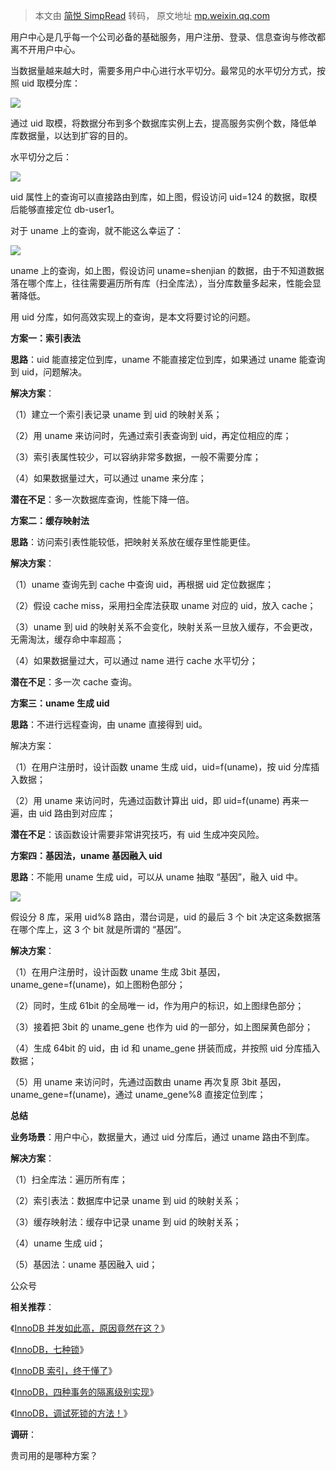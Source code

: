 > 本文由 [简悦 SimpRead](http://ksria.com/simpread/) 转码， 原文地址 [mp.weixin.qq.com](https://mp.weixin.qq.com/s?__biz=MjM5ODYxMDA5OQ==&mid=2651967871&idx=1&sn=5dc5a0ea2f8a0a4ca2c746be0a434b77&chksm=bd2d64a38a5aedb50f647e08f148e87dfb2fdda68ff08957e4b9d7865c86de534adf88666c56&mpshare=1&scene=1&srcid=0604cZqtpTtZUbMRugTcXHXY&sharer_sharetime=1622773143276&sharer_shareid=7fece245937ac96f04f0fb8e1311fff1#rd)

用户中心是几乎每一个公司必备的基础服务，用户注册、登录、信息查询与修改都离不开用户中心。

当数据量越来越大时，需要多用户中心进行水平切分。最常见的水平切分方式，按照 uid 取模分库：

![](https://mmbiz.qpic.cn/mmbiz_png/YrezxckhYOyopbPRUaMFgG0H93ibyFhR1XU7XZ5Llv3XIWjerprU7WczECzHSMniaGZG1ibcXL5rzcuKk0Mc3yN2Q/640?wx_fmt=png)

通过 uid 取模，将数据分布到多个数据库实例上去，提高服务实例个数，降低单库数据量，以达到扩容的目的。

水平切分之后：

![](https://mmbiz.qpic.cn/mmbiz_png/YrezxckhYOyopbPRUaMFgG0H93ibyFhR12NPH6UWxcTGIhDs1traUtibSFRt6QndHx4cSk8zfXbffiaiaExRcEGCqA/640?wx_fmt=png)

uid 属性上的查询可以直接路由到库，如上图，假设访问 uid=124 的数据，取模后能够直接定位 db-user1。

对于 uname 上的查询，就不能这么幸运了：

![](https://mmbiz.qpic.cn/mmbiz_png/YrezxckhYOyopbPRUaMFgG0H93ibyFhR1DkB3JDYrUoSLJ6b904UPk2towrGLyicKI1ufrH95cL6r3U7UZq0caGQ/640?wx_fmt=png)

uname 上的查询，如上图，假设访问 uname=shenjian 的数据，由于不知道数据落在哪个库上，往往需要遍历所有库（扫全库法），当分库数量多起来，性能会显著降低。

用 uid 分库，如何高效实现上的查询，是本文将要讨论的问题。

**方案一：索引表法**

**思路**：uid 能直接定位到库，uname 不能直接定位到库，如果通过 uname 能查询到 uid，问题解决。

**解决方案**：

（1）建立一个索引表记录 uname 到 uid 的映射关系；

（2）用 uname 来访问时，先通过索引表查询到 uid，再定位相应的库；

（3）索引表属性较少，可以容纳非常多数据，一般不需要分库；

（4）如果数据量过大，可以通过 uname 来分库；

**潜在不足**：多一次数据库查询，性能下降一倍。

**方案二：缓存映射法**

**思路**：访问索引表性能较低，把映射关系放在缓存里性能更佳。

**解决方案**：

（1）uname 查询先到 cache 中查询 uid，再根据 uid 定位数据库；

（2）假设 cache miss，采用扫全库法获取 uname 对应的 uid，放入 cache；

（3）uname 到 uid 的映射关系不会变化，映射关系一旦放入缓存，不会更改，无需淘汰，缓存命中率超高；

（4）如果数据量过大，可以通过 name 进行 cache 水平切分；

**潜在不足**：多一次 cache 查询。

**方案三：uname 生成 uid**

**思路**：不进行远程查询，由 uname 直接得到 uid。  

解决方案：

（1）在用户注册时，设计函数 uname 生成 uid，uid=f(uname)，按 uid 分库插入数据；

（2）用 uname 来访问时，先通过函数计算出 uid，即 uid=f(uname) 再来一遍，由 uid 路由到对应库；

**潜在不足**：该函数设计需要非常讲究技巧，有 uid 生成冲突风险。

**方案四：基因法，uname 基因融入 uid**

**思路**：不能用 uname 生成 uid，可以从 uname 抽取 “基因”，融入 uid 中。

![](https://mmbiz.qpic.cn/mmbiz_png/YrezxckhYOyopbPRUaMFgG0H93ibyFhR1e0Nuu1db2rIq0Nyt8GRuXrTJ0CP7F9icicHHfTrf00ysRkWcAtHBVz6A/640?wx_fmt=png)

假设分 8 库，采用 uid%8 路由，潜台词是，uid 的最后 3 个 bit 决定这条数据落在哪个库上，这 3 个 bit 就是所谓的 “基因”。

**解决方案**：

（1）在用户注册时，设计函数 uname 生成 3bit 基因，uname_gene=f(uname)，如上图粉色部分；

（2）同时，生成 61bit 的全局唯一 id，作为用户的标识，如上图绿色部分；

（3）接着把 3bit 的 uname_gene 也作为 uid 的一部分，如上图屎黄色部分；

（4）生成 64bit 的 uid，由 id 和 uname_gene 拼装而成，并按照 uid 分库插入数据；

（5）用 uname 来访问时，先通过函数由 uname 再次复原 3bit 基因，uname_gene=f(uname)，通过 uname_gene%8 直接定位到库；

**总结**

**业务场景**：用户中心，数据量大，通过 uid 分库后，通过 uname 路由不到库。

**解决方案**：

（1）扫全库法：遍历所有库；

（2）索引表法：数据库中记录 uname 到 uid 的映射关系；

（3）缓存映射法：缓存中记录 uname 到 uid 的映射关系；

（4）uname 生成 uid；

（5）基因法：uname 基因融入 uid；

公众号

**相关推荐**：  

《[InnoDB 并发如此高，原因竟然在这？](http://mp.weixin.qq.com/s?__biz=MjM5ODYxMDA5OQ==&mid=2651967047&idx=1&sn=b605fe50e6dd74ecad659c464a0e29ee&chksm=bd2d7b9b8a5af28d35c13e469e8e2c6a7082f00e608fd52d999fc0f7a6aec016faf2a8d748fa&scene=21#wechat_redirect)》

《[InnoDB，七种锁](http://mp.weixin.qq.com/s?__biz=MjM5ODYxMDA5OQ==&mid=2651967369&idx=1&sn=d639abf6772a72c25cc2537749258163&chksm=bd2d7a558a5af3436e0a435a3e7cd9f72f67c1269370be936a82dc0af483f47aefa48bd58d69&scene=21#wechat_redirect)》

《[InnoDB 索引，终于懂了](http://mp.weixin.qq.com/s?__biz=MjM5ODYxMDA5OQ==&mid=2651967183&idx=1&sn=d033755bf26244f4866b38750acfbb2b&chksm=bd2d7b138a5af20548229a22db8da0838f85784d6119833e8ff6abfe1068548ea70ca7587da5&scene=21#wechat_redirect)》

《[InnoDB，四种事务的隔离级别实现](http://mp.weixin.qq.com/s?__biz=MjM5ODYxMDA5OQ==&mid=2651967707&idx=1&sn=733da08d6c24a19a05bf3ba2ada96364&chksm=bd2d65078a5aec11ee28557355c736359ef7a1dc42629a22cc3274c44b4affd6a47859d903a6&scene=21#wechat_redirect)》

《[InnoDB，调试死锁的方法！](http://mp.weixin.qq.com/s?__biz=MjM5ODYxMDA5OQ==&mid=2651967734&idx=1&sn=817c850062a1deccf84298677f6095c7&chksm=bd2d652a8a5aec3c3edab171519c29e7df9ab023247bde2f324571874e5f0ee3b96e71a6c69a&scene=21#wechat_redirect)》

**调研**：

贵司用的是哪种方案？